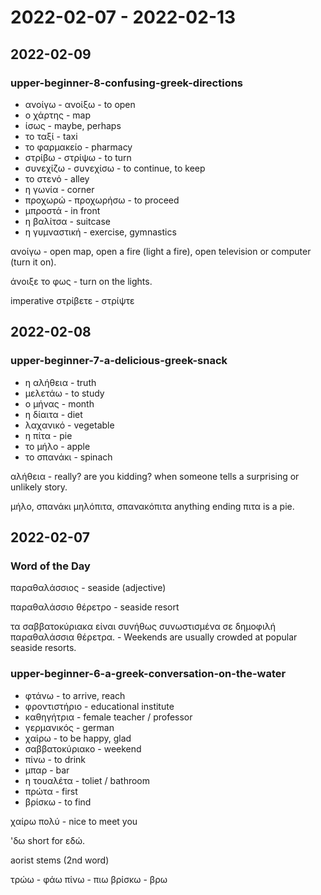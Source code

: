 # 2022-02-07 - 2022-02-13

## 2022-02-09

### upper-beginner-8-confusing-greek-directions

* ανοίγω - ανοίξω - to open
* ο χάρτης - map
* ίσως - maybe, perhaps
* το ταξί - taxi
* το φαρμακείο - pharmacy
* στρίβω - στρίψω - to turn
* συνεχίζω - συνεχίσω - to continue, to keep
* το στενό - alley
* η γωνία - corner
* προχωρώ - προχωρήσω - to proceed
* μπροστά - in front
* η βαλίτσα - suitcase
* η γυμναστική - exercise, gymnastics

ανοίγω - open map, open a fire (light a fire), open television or computer (turn it on).

άνοιξε το φως - turn on the lights.

imperative
στρίβετε - στρίψτε

## 2022-02-08

### upper-beginner-7-a-delicious-greek-snack

* η αλήθεια - truth
* μελετάω - to study
* ο μήνας - month
* η δίαιτα - diet
* λαχανικό - vegetable
* η πίτα - pie
* το μήλο - apple
* το σπανάκι - spinach

αλήθεια - really? are you kidding? when someone tells a surprising or unlikely story.

μήλο, σπανάκι
μηλόπιτα, σπανακόπιτα
anything ending πιτα is a pie.

## 2022-02-07

### Word of the Day

παραθαλάσσιος - seaside (adjective)

παραθαλάσσιο θέρετρο - seaside resort

τα σαββατοκύριακα είναι συνήθως συνωστισμένα σε δημοφιλή παραθαλάσσια θέρετρα. - Weekends are usually crowded at popular seaside resorts.

### upper-beginner-6-a-greek-conversation-on-the-water

* φτάνω - to arrive, reach
* φροντιστήριο - educational institute
* καθηγήτρια - female teacher / professor
* γερμανικός - german
* χαίρω - to be happy, glad
* σαββατοκύριακο - weekend
* πίνω - to drink
* μπαρ - bar
* η τουαλέτα - toliet / bathroom
* πρώτα - first
* βρίσκω - to find

χαίρω πολύ - nice to meet you

'δω short for εδώ.

aorist stems (2nd word)

τρώω - φάω
πίνω - πιω
βρίσκω - βρω
